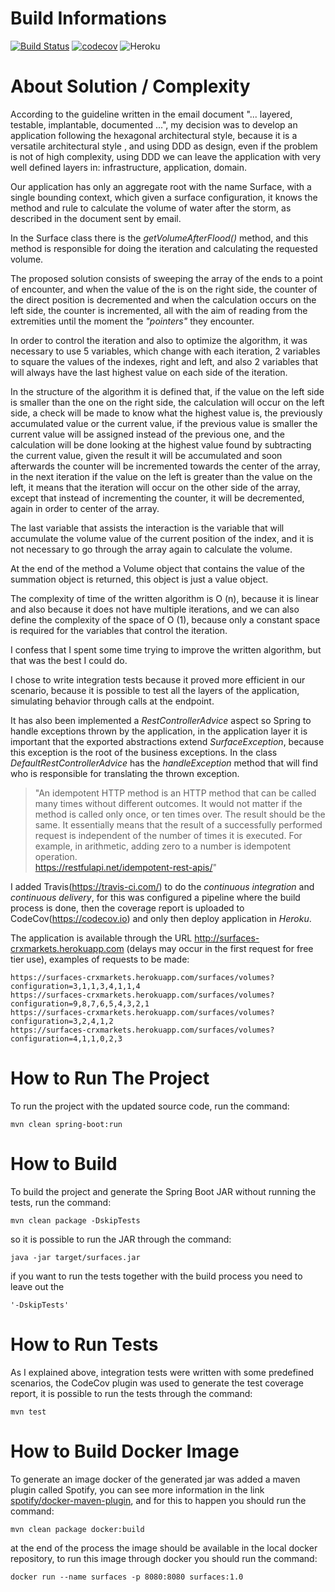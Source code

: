 # Build Informations
 [![Build Status](https://travis-ci.com/juniormazella/surfaces.svg?token=HbxTpeT5z47326kZsR5c&branch=master)](https://travis-ci.com/juniormazella/surfaces) [![codecov](https://codecov.io/gh/juniormazella/surfaces/branch/master/graph/badge.svg)](https://codecov.io/gh/juniormazella/surfaces) ![Heroku](http://heroku-badge.herokuapp.com/?app=surfaces-crxmarkets&style=flat&svg=1&root=/actuator/health) 

# About Solution / Complexity
According to the guideline written in the email document "... layered, testable, implantable, documented ...", my decision was to develop an application following the hexagonal architectural style, because it is a versatile architectural style , and using DDD as design, even if the problem is not of high complexity, using DDD we can leave the application with very well defined layers in: infrastructure, application, domain.

Our application has only an aggregate root with the name Surface, with a single bounding context, which given a surface configuration, it knows the method and rule to calculate the volume of water after the storm, as described in the document sent by email.

In the Surface class there is the *getVolumeAfterFlood()* method, and this method is responsible for doing the iteration and calculating the requested volume.

The proposed solution consists of sweeping the array of the ends to a point of encounter, and when the value of the is on the right side, the counter of the direct position is decremented and when the calculation occurs on the left side, the counter is incremented, all with the aim of reading from the extremities until the moment the *"pointers"* they encounter.

In order to control the iteration and also to optimize the algorithm, it was necessary to use 5 variables, which change with each iteration, 2 variables to square the values ​​of the indexes, right and left, and also 2 variables that will always have the last highest value on each side of the iteration.

In the structure of the algorithm it is defined that, if the value on the left side is smaller than the one on the right side, the calculation will occur on the left side, a check will be made to know what the highest value is, the previously accumulated value or the current value, if the previous value is smaller the current value will be assigned instead of the previous one, and the calculation will be done looking at the highest value found by subtracting the current value, given the result it will be accumulated and soon afterwards the counter will be incremented towards the center of the array, in the next iteration if the value on the left is greater than the value on the left, it means that the iteration will occur on the other side of the array, except that instead of incrementing the counter, it will be decremented, again in order to center of the array.

The last variable that assists the interaction is the variable that will accumulate the volume value of the current position of the index, and it is not necessary to go through the array again to calculate the volume.

At the end of the method a Volume object that contains the value of the summation object is returned, this object is just a value object.

The complexity of time of the written algorithm is O (n), because it is linear and also because it does not have multiple iterations, and we can also define the complexity of the space of O (1), because only a constant space is required for the variables that control the iteration.

I confess that I spent some time trying to improve the written algorithm, but that was the best I could do.

I chose to write integration tests because it proved more efficient in our scenario, because it is possible to test all the layers of the application, simulating behavior through calls at the endpoint.

It has also been implemented a *RestControllerAdvice* aspect so Spring to handle exceptions thrown by the application, in the application layer it is important that the exported abstractions extend *SurfaceException*, because this exception is the root of the business exceptions. In the class *DefaultRestControllerAdvice* has the *handleException* method that will find who is responsible for translating the thrown exception.

> "An idempotent HTTP method is an HTTP method that can be called many times without different outcomes. It would not matter if the method is called only once, or ten times over. The result should be the same. It essentially means that the result of a successfully performed request is independent of the number of times it is executed. For example, in arithmetic, adding zero to a number is idempotent operation.<br>https://restfulapi.net/idempotent-rest-apis/"

I added Travis(https://travis-ci.com/) to do the *continuous integration* and *continuous delivery*, for this was configured a pipeline where the build process is done, then the coverage report is uploaded to CodeCov(https://codecov.io) and only then deploy application in *Heroku*.

The application is available through the URL http://surfaces-crxmarkets.herokuapp.com (delays may occur in the first request for free tier use), examples of requests to be made:

    https://surfaces-crxmarkets.herokuapp.com/surfaces/volumes?configuration=3,1,1,3,4,1,1,4
    https://surfaces-crxmarkets.herokuapp.com/surfaces/volumes?configuration=9,8,7,6,5,4,3,2,1
    https://surfaces-crxmarkets.herokuapp.com/surfaces/volumes?configuration=3,2,4,1,2
    https://surfaces-crxmarkets.herokuapp.com/surfaces/volumes?configuration=4,1,1,0,2,3

# How to Run The Project
To run the project with the updated source code, run the command: 

    mvn clean spring-boot:run

# How to Build
To build the project and generate the Spring Boot JAR without running the tests, run the command:

    mvn clean package -DskipTests
    
so it is possible to run the JAR through the command: 
    
    java -jar target/surfaces.jar
    
if you want to run the tests together with the build process you need to leave out the 

    '-DskipTests'

# How to Run Tests
As I explained above, integration tests were written with some predefined scenarios, the CodeCov plugin was used to generate the test coverage report, it is possible to run the tests through the command: 

    mvn test

# How to Build Docker Image
To generate an image docker of the generated jar was added a maven plugin called Spotify, you can see more information in the link <a href="https://github.com/spotify/docker-maven-plugin">spotify/docker-maven-plugin</a>, and for this to happen you should run the command: 

    mvn clean package docker:build
    
at the end of the process the image should be available in the local docker repository, to run this image through docker you should run the command: 

    docker run --name surfaces -p 8080:8080 surfaces:1.0
